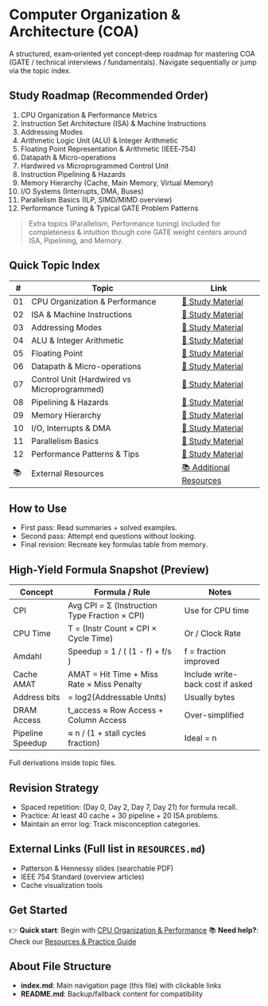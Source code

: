 # Computer Organization & Architecture (COA)

A structured, exam‑oriented yet concept‑deep roadmap for mastering COA (GATE / technical interviews / fundamentals). Navigate sequentially or jump via the topic index.

## Study Roadmap (Recommended Order)
1. CPU Organization & Performance Metrics
2. Instruction Set Architecture (ISA) & Machine Instructions
3. Addressing Modes
4. Arithmetic Logic Unit (ALU) & Integer Arithmetic
5. Floating Point Representation & Arithmetic (IEEE‑754)
6. Datapath & Micro-operations
7. Hardwired vs Microprogrammed Control Unit
8. Instruction Pipelining & Hazards
9. Memory Hierarchy (Cache, Main Memory, Virtual Memory)
10. I/O Systems (Interrupts, DMA, Buses)
11. Parallelism Basics (ILP, SIMD/MIMD overview)
12. Performance Tuning & Typical GATE Problem Patterns

> Extra topics (Parallelism, Performance tuning) included for completeness & intuition though core GATE weight centers around ISA, Pipelining, and Memory.

## Quick Topic Index
| # | Topic | Link |
|---|-------|------|
|01| CPU Organization & Performance | [📖 Study Material](01_cpu_org_performance) |
|02| ISA & Machine Instructions | [📖 Study Material](02_isa_machine_instructions) |
|03| Addressing Modes | [📖 Study Material](03_addressing_modes) |
|04| ALU & Integer Arithmetic | [📖 Study Material](04_alu_integer_arithmetic) |
|05| Floating Point | [📖 Study Material](05_floating_point) |
|06| Datapath & Micro-operations | [📖 Study Material](06_datapath_microoperations) |
|07| Control Unit (Hardwired vs Microprogrammed) | [📖 Study Material](07_control_unit) |
|08| Pipelining & Hazards | [📖 Study Material](08_pipelining_hazards) |
|09| Memory Hierarchy | [📖 Study Material](09_memory_hierarchy) |
|10| I/O, Interrupts & DMA | [📖 Study Material](10_io_interrupts_dma) |
|11| Parallelism Basics | [📖 Study Material](11_parallelism_basics) |
|12| Performance Patterns & Tips | [📖 Study Material](12_performance_patterns) |
|📚| External Resources | [📚 Additional Resources](RESOURCES) |

## How to Use
- First pass: Read summaries + solved examples.
- Second pass: Attempt end questions without looking.
- Final revision: Recreate key formulas table from memory.

## High-Yield Formula Snapshot (Preview)
| Concept | Formula / Rule | Notes |
|---------|----------------|-------|
| CPI | Avg CPI = Σ (Instruction Type Fraction × CPI) | Use for CPU time |
| CPU Time | T = (Instr Count × CPI × Cycle Time) | Or / Clock Rate |
| Amdahl | Speedup = 1 / ( (1 - f) + f/s ) | f = fraction improved |
| Cache AMAT | AMAT = Hit Time + Miss Rate × Miss Penalty | Include write-back cost if asked |
| Address bits | = log2(Addressable Units) | Usually bytes |
| DRAM Access | t_access ≈ Row Access + Column Access | Over-simplified |
| Pipeline Speedup | ≈ n / (1 + stall cycles fraction) | Ideal = n | 

Full derivations inside topic files.

## Revision Strategy
- Spaced repetition: (Day 0, Day 2, Day 7, Day 21) for formula recall.
- Practice: At least 40 cache + 30 pipeline + 20 ISA problems.
- Maintain an error log: Track misconception categories.

## External Links (Full list in `RESOURCES.md`)
- Patterson & Hennessy slides (searchable PDF)
- IEEE 754 Standard (overview articles)
- Cache visualization tools

## Get Started
👉 **Quick start**: Begin with [CPU Organization & Performance](01_cpu_org_performance)
📚 **Need help?**: Check our [Resources & Practice Guide](RESOURCES)

## About File Structure
- **index.md**: Main navigation page (this file) with clickable links
- **README.md**: Backup/fallback content for compatibility
